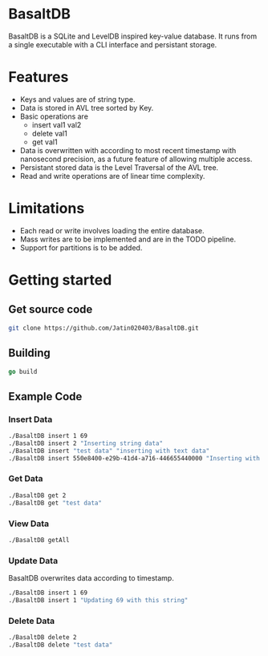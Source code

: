 # BasaltDB

BasaltDB is a SQLite and LevelDB inspired key-value database. It runs from a single executable with a CLI interface and persistant storage.

# Features

  * Keys and values are of string type.
  * Data is stored in AVL tree sorted by Key.
  * Basic operations are 
    * insert val1 val2
    * delete val1
    * get val1
  * Data is overwritten with according to most recent timestamp with nanosecond precision, as a future feature of allowing multiple access.
  * Persistant stored data is the Level Traversal of the AVL tree.
  * Read and write operations are of linear time complexity. 

# Limitations

  * Each read or write involves loading the entire database.
  * Mass writes are to be implemented and are in the TODO pipeline. 
  * Support for partitions is to be added.

# Getting started 

## Get source code 

```bash
git clone https://github.com/Jatin020403/BasaltDB.git
```

## Building 

```go
go build
```

## Example Code

### Insert Data

```sh
./BasaltDB insert 1 69
./BasaltDB insert 2 "Inserting string data"
./BasaltDB insert "test data" "inserting with text data"
./BasaltDB insert 550e8400-e29b-41d4-a716-446655440000 "Inserting with UUID"
```

### Get Data
```sh
./BasaltDB get 2 
./BasaltDB get "test data" 
```

### View Data
```sh
./BasaltDB getAll
```

### Update Data
BasaltDB overwrites data according to timestamp.

```sh
./BasaltDB insert 1 69
./BasaltDB insert 1 "Updating 69 with this string"
```

### Delete Data
```sh
./BasaltDB delete 2 
./BasaltDB delete "test data" 
```
